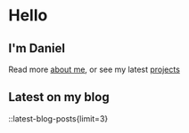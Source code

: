 # Hello 

## I'm Daniel

Read more [about me](/about), or see my latest [projects](/projects)

## Latest on my blog

::latest-blog-posts{limit=3}